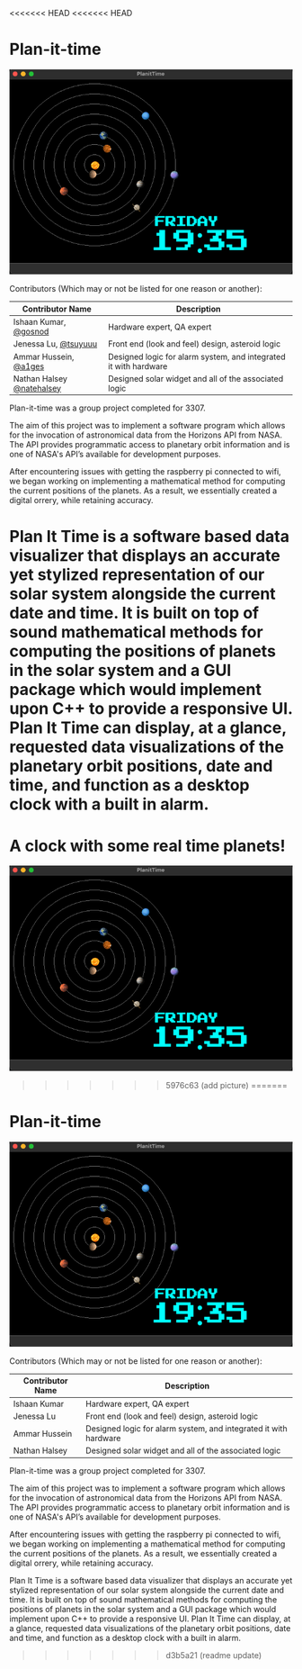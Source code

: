 <<<<<<< HEAD
<<<<<<< HEAD
# Plan-it-time

![Image of clock](solarview.png)


Contributors (Which may or not be listed for one reason or another):

| Contributor Name | Description |
|------------------|-------------|
| Ishaan Kumar, [@gosnod](https://github.com/gosnod)    | Hardware expert, QA expert |
| Jenessa Lu,  [@tsuyuuu](https://github.com/tsuyuuu)      | Front end (look and feel) design, asteroid logic |
| Ammar Hussein, [@a1ges](https://github.com/a1ges)    | Designed logic for alarm system, and integrated it with hardware  |
| Nathan Halsey [@natehalsey](https://github.com/natehalsey)   | Designed solar widget and all of the associated logic |




Plan-it-time was a group project completed for 3307.

The aim of this project was to implement a software program which allows for the invocation of astronomical data from the Horizons API from NASA. The API provides programmatic access to planetary orbit information and is one of NASA's API’s available for development purposes.

After encountering issues with getting the raspberry pi connected to wifi, we began working on implementing a mathematical method for computing the current positions of the planets. As a result, we essentially created a digital orrery, while retaining accuracy. 

Plan It Time is a software based data visualizer that displays an accurate yet stylized representation of our solar system alongside the current date and time. It is built on top of sound mathematical methods for computing the positions of planets in the solar system and a GUI package which would implement upon C++ to provide a responsive UI. Plan It Time can display, at a glance, requested data visualizations of the planetary orbit positions, date and time, and function as a desktop clock with a built in alarm. 
=======
# A clock with some real time planets!

![Image of clock](solarview.png)
>>>>>>> 5976c63 (add picture)
=======
# Plan-it-time

![Image of clock](solarview.png)


Contributors (Which may or not be listed for one reason or another):

| Contributor Name | Description |
|------------------|-------------|
| Ishaan Kumar     | Hardware expert, QA expert |
| Jenessa Lu       | Front end (look and feel) design, asteroid logic |
| Ammar Hussein    | Designed logic for alarm system, and integrated it with hardware  |
| Nathan Halsey    | Designed solar widget and all of the associated logic |




Plan-it-time was a group project completed for 3307.

The aim of this project was to implement a software program which allows for the invocation of astronomical data from the Horizons API from NASA. The API provides programmatic access to planetary orbit information and is one of NASA's API’s available for development purposes.

After encountering issues with getting the raspberry pi connected to wifi, we began working on implementing a mathematical method for computing the current positions of the planets. As a result, we essentially created a digital orrery, while retaining accuracy. 

Plan It Time is a software based data visualizer that displays an accurate yet stylized representation of our solar system alongside the current date and time. It is built on top of sound mathematical methods for computing the positions of planets in the solar system and a GUI package which would implement upon C++ to provide a responsive UI. Plan It Time can display, at a glance, requested data visualizations of the planetary orbit positions, date and time, and function as a desktop clock with a built in alarm. 
>>>>>>> d3b5a21 (readme update)
